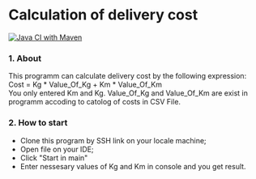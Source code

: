 # Calculation of delivery cost
[![Java CI with Maven](https://github.com/Brest-Java-Course-2021-2/Vitali-Nestsiaruk/actions/workflows/maven.yml/badge.svg?branch=main)](https://github.com/Brest-Java-Course-2021-2/Vitali-Nestsiaruk/actions/workflows/maven.yml)

### 1. About
   This programm can calculate delivery cost by the following expression: <br/>
   Cost = Kg * Value_Of_Kg + Km * Value_Of_Km <br/>
   You only entered Km and Kg. Value_Of_Kg and Value_Of_Km are exist in programm accoding to catolog of costs in CSV File.

### 2. How to start  
   - Clone this program by SSH link on your locale machine;
   - Open file on your IDE;
   - Click "Start in main"
   - Enter nessesary values of Kg and Km in console and you get result.

